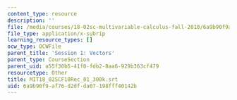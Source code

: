 ```yaml
---
content_type: resource
description: ''
file: /media/courses/18-02sc-multivariable-calculus-fall-2010/6a9b90f9af76d2dfda07198fff40142b_MIT18_02SCF10Rec_01_300k.srt
file_type: application/x-subrip
learning_resource_types: []
ocw_type: OCWFile
parent_title: 'Session 1: Vectors'
parent_type: CourseSection
parent_uid: a55f30b5-41f0-fdb2-8aa6-929b363cf479
resourcetype: Other
title: MIT18_02SCF10Rec_01_300k.srt
uid: 6a9b90f9-af76-d2df-da07-198fff40142b
---
```


